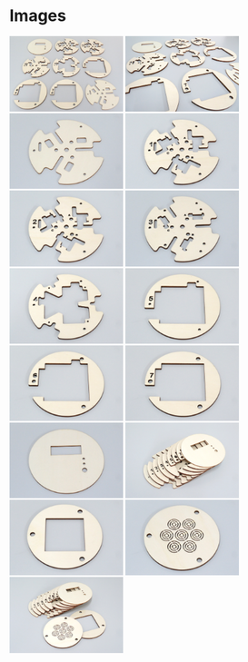 # Images

[<img src="https://raw.githubusercontent.com/deltarobotone/image_database/master/layers_wood/layers_wood%20(1).PNG" width="200">](https://raw.githubusercontent.com/deltarobotone/image_database/master/layers_wood/layers_wood%20(1).PNG)
[<img src="https://raw.githubusercontent.com/deltarobotone/image_database/master/layers_wood/layers_wood%20(2).PNG" width="200">](https://raw.githubusercontent.com/deltarobotone/image_database/master/layers_wood/layers_wood%20(2).PNG)
[<img src="https://raw.githubusercontent.com/deltarobotone/image_database/master/layers_wood/layers_wood%20(3).PNG" width="200">](https://raw.githubusercontent.com/deltarobotone/image_database/master/layers_wood/layers_wood%20(3).PNG)
[<img src="https://raw.githubusercontent.com/deltarobotone/image_database/master/layers_wood/layers_wood%20(4).PNG" width="200">](https://raw.githubusercontent.com/deltarobotone/image_database/master/layers_wood/layers_wood%20(4).PNG)
[<img src="https://raw.githubusercontent.com/deltarobotone/image_database/master/layers_wood/layers_wood%20(5).PNG" width="200">](https://raw.githubusercontent.com/deltarobotone/image_database/master/layers_wood/layers_wood%20(5).PNG)
[<img src="https://raw.githubusercontent.com/deltarobotone/image_database/master/layers_wood/layers_wood%20(6).PNG" width="200">](https://raw.githubusercontent.com/deltarobotone/image_database/master/layers_wood/layers_wood%20(6).PNG)
[<img src="https://raw.githubusercontent.com/deltarobotone/image_database/master/layers_wood/layers_wood%20(7).PNG" width="200">](https://raw.githubusercontent.com/deltarobotone/image_database/master/layers_wood/layers_wood%20(7).PNG)
[<img src="https://raw.githubusercontent.com/deltarobotone/image_database/master/layers_wood/layers_wood%20(8).PNG" width="200">](https://raw.githubusercontent.com/deltarobotone/image_database/master/layers_wood/layers_wood%20(8).PNG)
[<img src="https://raw.githubusercontent.com/deltarobotone/image_database/master/layers_wood/layers_wood%20(9).PNG" width="200">](https://raw.githubusercontent.com/deltarobotone/image_database/master/layers_wood/layers_wood%20(9).PNG)
[<img src="https://raw.githubusercontent.com/deltarobotone/image_database/master/layers_wood/layers_wood%20(10).PNG" width="200">](https://raw.githubusercontent.com/deltarobotone/image_database/master/layers_wood/layers_wood%20(10).PNG)
[<img src="https://raw.githubusercontent.com/deltarobotone/image_database/master/layers_wood/layers_wood%20(11).PNG" width="200">](https://raw.githubusercontent.com/deltarobotone/image_database/master/layers_wood/layers_wood%20(11).PNG)
[<img src="https://raw.githubusercontent.com/deltarobotone/image_database/master/layers_wood/layers_wood%20(12).PNG" width="200">](https://raw.githubusercontent.com/deltarobotone/image_database/master/layers_wood/layers_wood%20(12).PNG)
[<img src="https://raw.githubusercontent.com/deltarobotone/image_database/master/layers_wood/layers_wood%20(13).PNG" width="200">](https://raw.githubusercontent.com/deltarobotone/image_database/master/layers_wood/layers_wood%20(13).PNG)
[<img src="https://raw.githubusercontent.com/deltarobotone/image_database/master/layers_wood/layers_wood%20(14).PNG" width="200">](https://raw.githubusercontent.com/deltarobotone/image_database/master/layers_wood/layers_wood%20(14).PNG)
[<img src="https://raw.githubusercontent.com/deltarobotone/image_database/master/layers_wood/layers_wood%20(15).PNG" width="200">](https://raw.githubusercontent.com/deltarobotone/image_database/master/layers_wood/layers_wood%20(15).PNG)
